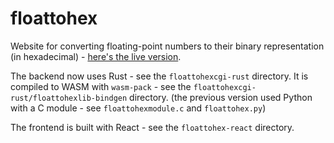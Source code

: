 # floattohex

Website for converting floating-point numbers to their binary representation (in hexadecimal) - [here's the live version](https://gregstoll.com/~gregstoll/floattohex/).

The backend now uses Rust - see the `floattohexcgi-rust` directory. It is compiled to WASM with `wasm-pack` - see the `floattohexcgi-rust/floattohexlib-bindgen` directory. (the previous version used Python with a C module - see `floattohexmodule.c` and `floattohex.py`)

The frontend is built with React - see the `floattohex-react` directory.